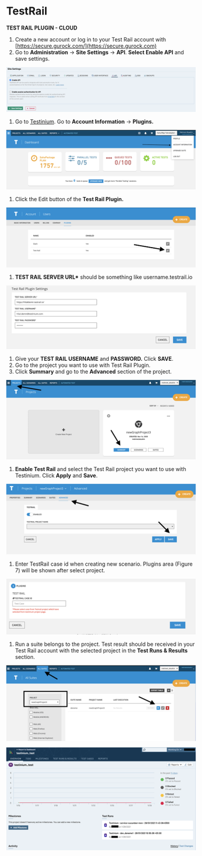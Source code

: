 # TestRail

**TEST RAIL PLUGIN - CLOUD**

1. Create a new account or log in to your Test Rail account with [https://secure.gurock.com/](https://secure.gurock.com)
2. Go to **Administration** -> **Site Settings** -> **API**. **Select Enable API** and save settings.

![](<../.gitbook/assets/2 (1)>)

1. Go to [Testinium](https://testinium.io). Go to **Account Information** -> **Plugins.**

![](../.gitbook/assets/3)

1. Click the Edit button of the **Test Rail Plugin.**

![](<../.gitbook/assets/4 (1)>)

1. **TEST RAIL SERVER URL\*** should be something like username.testrail.io

![](<../.gitbook/assets/5 (1)>)

1. Give your **TEST RAIL USERNAME** and **PASSWORD.** Click **SAVE**.
2. Go to the project you want to use with Test Rail Plugin.
3. Click **Summary** and go to the **Advanced** section of the project.

![](<../.gitbook/assets/6 (3)>)

1. **Enable Test Rail** and select the Test Rail project you want to use with Testinium. Click **Apply** and **Save**.

![](../.gitbook/assets/7)

1. Enter TestRail case id when creating new scenario. Plugins area (Figure 7) will be shown after select project.

![](<../.gitbook/assets/8 (2)>)

1. Run a suite belongs to the project. Test result should be received in your Test Rail account with the selected project in the **Test Runs & Results** section.

![](../.gitbook/assets/9)

![](<../.gitbook/assets/10 (3)>)
